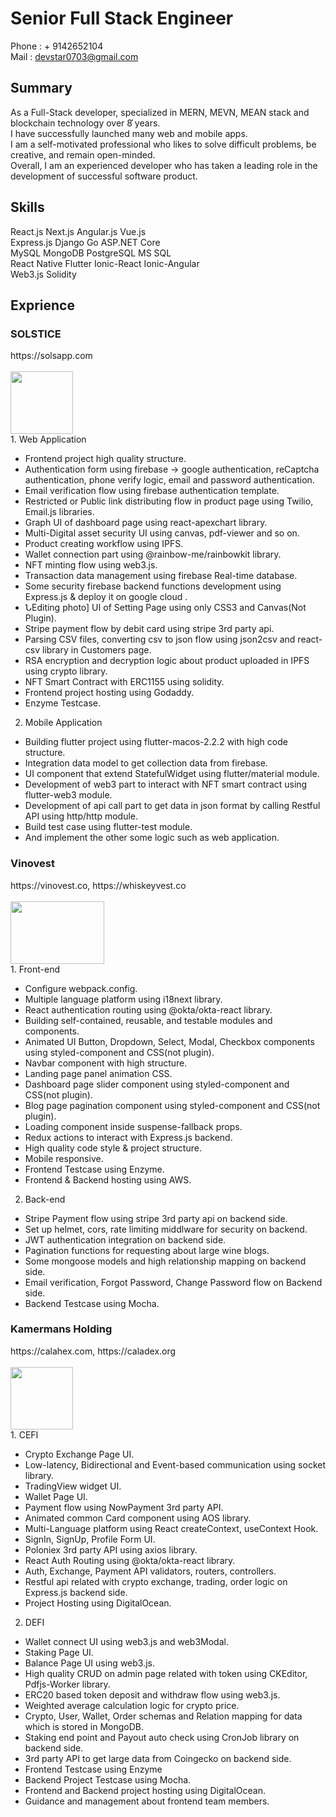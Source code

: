 <h1>Senior Full Stack Engineer</h1>

Phone : + 9142652104
<br/>
Mail : devstar0703@gmail.com

<h2>Summary</h2>

As a Full-Stack developer, specialized in MERN, MEVN, MEAN stack and blockchain technology over 8֡ years.<br/>
I have successfully launched many web and mobile apps.<br/>
I am a self-motivated professional who likes to solve difficult problems, be creative, and remain open-minded.<br/>
Overall, I am an experienced developer who has taken a leading role in the development of successful software product.<br/>

<h2>Skills</h2>

React.js Next.js Angular.js Vue.js<br/>
Express.js Django Go ASP.NET Core<br/>
MySQL MongoDB PostgreSQL MS SQL<br/>
React Native Flutter Ionic-React Ionic-Angular <br/>
Web3.js Solidity<br/>

<h2>Exprience</h2>

<h3>SOLSTICE</h3>https://solsapp.com<br/><br/>
<img src='https://user-images.githubusercontent.com/123397365/216347895-e15c9628-f012-49a8-961e-a19d95496df7.png' width='100px' height='100px'/>
<br/>
1. Web Application

- Frontend project high quality structure.
- Authentication form using firebase → google authentication, reCaptcha
authentication, phone verify logic, email and password authentication.
- Email verification flow using firebase authentication template.
- Restricted or Public link distributing flow in product page using Twilio, Email.js
libraries.
- Graph UI of dashboard page using react-apexchart library.
- Multi-Digital asset security UI using canvas, pdf-viewer and so on.
- Product creating workflow using IPFS.
- Wallet connection part using @rainbow-me/rainbowkit library.
- NFT minting flow using web3.js.
- Transaction data management using firebase Real-time database.
- Some security firebase backend functions development using Express.js & deploy
it on google cloud .
- ՆEditing photo] UI of Setting Page using only CSS3 and Canvas(Not Plugin).
- Stripe payment flow by debit card using stripe 3rd party api.
- Parsing CSV files, converting csv to json flow using json2csv and react-csv library
in Customers page.
- RSA encryption and decryption logic about product uploaded in IPFS using crypto
library.
- NFT Smart Contract with ERC1155 using solidity.
- Frontend project hosting using Godaddy.
- Enzyme Testcase.

2. Mobile Application

- Building flutter project using flutter-macos-2.2.2 with high code structure.
- Integration data model to get collection data from firebase.
- UI component that extend StatefulWidget using flutter/material module.
- Development of web3 part to interact with NFT smart contract using flutter-web3
module.
- Development of api call part to get data in json format by calling Restful API using
http/http module.
- Build test case using flutter-test module.
- And implement the other some logic such as web application.

<h3>Vinovest</h3>https://vinovest.co, https://whiskeyvest.co<br/><br/>
<img src="https://user-images.githubusercontent.com/123397365/216348069-eefc6bad-0c8d-42ae-ab0e-40e11b9699e6.png" width='150px' height='100px' />
<br/>
1. Front-end

- Configure webpack.config.
- Multiple language platform using i18next library.
- React authentication routing using @okta/okta-react library.
- Building self-contained, reusable, and testable modules and components.
- Animated UI Button, Dropdown, Select, Modal, Checkbox components using
styled-component and CSS(not plugin).
- Navbar component with high structure.
- Landing page <number> panel animation CSS.
- Dashboard page slider component using styled-component and CSS(not plugin).
- Blog page pagination component using styled-component and CSS(not plugin).
- Loading component inside suspense-fallback props.
- Redux actions to interact with Express.js backend.
- High quality code style & project structure.
- Mobile responsive.
- Frontend Testcase using Enzyme.
- Frontend & Backend hosting using AWS.

2. Back-end

- Stripe Payment flow using stripe 3rd party api on backend side.
- Set up helmet, cors, rate limiting middlware for security on backend.
- JWT authentication integration on backend side.
- Pagination functions for requesting about large wine blogs.
- Some mongoose models and high relationship mapping on backend side.
- Email verification, Forgot Password, Change Password flow on Backend side.
- Backend Testcase using Mocha.

<h3>Kamermans Holding</h3>https://calahex.com, https://caladex.org<br/><br/>
<img src="https://user-images.githubusercontent.com/123397365/216350088-6fcd3e3e-47a4-48ff-adf3-08c6d991b9a5.png" width="100px" height="100px" />
<br/>
1. CEFI

- Crypto Exchange Page UI.
- Low-latency, Bidirectional and Event-based communication using socket library.
- TradingView widget UI.
- Wallet Page UI.
- Payment flow using NowPayment 3rd party API.
- Animated common Card component using AOS library.
- Multi-Language platform using React createContext, useContext Hook.
- SignIn, SignUp, Profile Form UI.
- Poloniex 3rd party API using axios library.
- React Auth Routing using @okta/okta-react library.
- Auth, Exchange, Payment API validators, routers, controllers.
- Restful api related with crypto exchange, trading, order logic on Express.js
backend side.
- Project Hosting using DigitalOcean.

2. DEFI

- Wallet connect UI using web3.js and web3Modal.
- Staking Page UI.
- Balance Page UI using web3.js.
- High quality CRUD on admin page related with token using CKEditor, Pdfjs-Worker
library.
- ERC20 based token deposit and withdraw flow using web3.js.
- Weighted average calculation logic for crypto price.
- Crypto, User, Wallet, Order schemas and Relation mapping for data which is
stored in MongoDB.
- Staking end point and Payout auto check using CronJob library on backend side.
- 3rd party API to get large data from Coingecko on backend side.
- Frontend Testcase using Enzyme
- Backend Project Testcase using Mocha.
- Frontend and Backend project hosting using DigitalOcean.
- Guidance and management about frontend team members.
